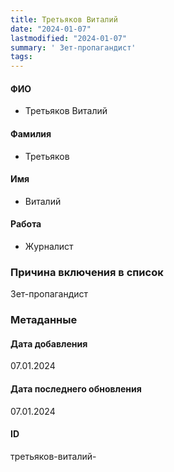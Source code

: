 ```yaml
---
title: Третьяков Виталий
date: "2024-01-07"
lastmodified: "2024-01-07"
summary: ' Зет-пропагандист'
tags: 
---
```

<!--# pp2-->
<!--## Фигурант-->
<!--### Личные данные-->
#### ФИО
- Третьяков Виталий
#### Фамилия
- Третьяков
#### Имя
- Виталий
#### Работа
- Журналист
### Причина включения в список
Зет-пропагандист
### Метаданные
#### Дата добавления
07.01.2024
#### Дата последнего обновления
07.01.2024
#### ID
третьяков-виталий-
<!--## END;-->
